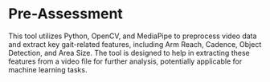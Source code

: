 # Pre-Assessment
This tool utilizes Python, OpenCV, and MediaPipe to preprocess video data and extract key gait-related features, including Arm Reach, Cadence, Object Detection, and Area Size. The tool is designed to help in extracting these features from a video file for further analysis, potentially applicable for machine learning tasks.
